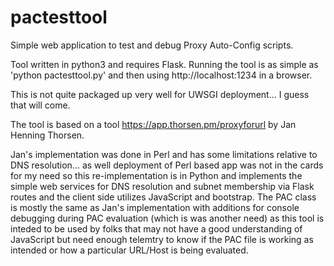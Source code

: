# pactesttool
Simple web application to test and debug Proxy Auto-Config scripts.

Tool written in python3 and requires Flask.
Running the tool is as simple as 'python pactesttool.py' and then using http://localhost:1234 in a browser.

This is not quite packaged up very well for UWSGI deployment... I guess that will come.

The tool is based on a tool https://app.thorsen.pm/proxyforurl by Jan Henning Thorsen.  

Jan's implementation was done in Perl and has some limitations relative to DNS resolution... as well deployment of Perl based app was not in the cards for my need so this re-implementation is in Python and implements the simple web services for DNS resolution and subnet membership via Flask routes and the client side utilizes JavaScript and bootstrap.  The PAC class is mostly the same as Jan's implementation with additions for console debugging during PAC evaluation (which is was another need) as this tool is inteded to be used by folks that may not have a good understanding of JavaScript but need enough telemtry to know if the PAC file is working as intended or how a particular URL/Host is being evaluated.
